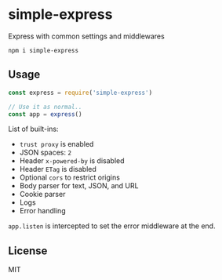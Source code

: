 # simple-express

Express with common settings and middlewares

```
npm i simple-express
```

## Usage

```js
const express = require('simple-express')

// Use it as normal..
const app = express()
```

List of built-ins:

- `trust proxy` is enabled
- JSON spaces: `2`
- Header `x-powered-by` is disabled
- Header `ETag` is disabled
- Optional `cors` to restrict origins
- Body parser for text, JSON, and URL
- Cookie parser
- Logs
- Error handling

`app.listen` is intercepted to set the error middleware at the end.

## License

MIT
